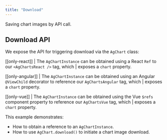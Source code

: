```yaml
---
title: "Download"
---
```


Saving chart images by API call.

## Download API

We expose the API for triggering download via the `AgChart` class:

<api-documentation source='charts-api/doc-interfaces.AUTO.json' section="AgChart" names='["download"]' config='{ "showSnippets": false, "lookupRoot": "charts-api", "suppressTypes": ["AgChartInstance", "AgChartOptions", "DeepPartial"] }'></api-documentation>

[[only-react]]
| The `AgChartInstance` can be obtained using a React `Ref` to our `<AgChartsReact />` tag, which
| exposes a `chart` property.

[[only-angular]]
| The `AgChartInstance` can be obtained using an Angular `@ViewChild` decorator to reference our `AgChartsAngular` tag, which
| exposes a `chart` property.

[[only-vue]]
| The `AgChartInstance` can be obtained using the Vue `$refs` component property to reference our `AgChartsVue` tag, which
| exposes a `chart` property.

 This example demonstrates:
 - How to obtain a reference to an `AgChartInstance`.
 - How to use `AgChart.download()` to initiate a chart image download.

 <chart-example title='Download via AgChart API' name='download' type='generated'></chart-example>
 